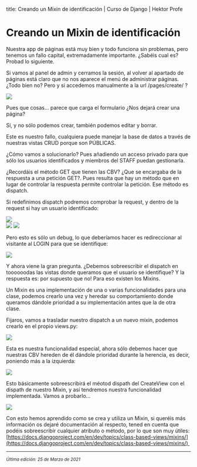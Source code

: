 title: Creando un Mixin de identificación | Curso de Django | Hektor Profe

# Creando un Mixin de identificación

Nuestra app de páginas está muy bien y todo funciona sin problemas, pero
tenemos un fallo capital, extremadamente importante. ¿Sabéis cual es?
Probad lo siguiente.

Si vamos al panel de admin y cerramos la sesión, al volver al apartado
de páginas está claro que no nos aparece el menú de administrar páginas.
¿Todo bien no? Pero y si accedemos manualmente a la url /pages/create/ ?

![]({{cdn}}/django/images/image594.png)

Pues que cosas… parece que carga el formulario ¿Nos dejará crear una
página?

Sí, y no sólo podemos crear, también podemos editar y borrar.

Este es nuestro fallo, cualquiera puede manejar la base de datos a
través de nuestras vistas CRUD porque son PÚBLICAS.

¿Cómo vamos a solucionarlo? Pues añadiendo un acceso privado para que
sólo los usuarios identificados y miembros del STAFF puedan gestionarla.

¿Recordáis el método GET que tienen las CBV? ¿Que se encargaba de la
respuesta a una petición GET?. Pues resulta que hay un método que en
lugar de controlar la respuesta permite controlar la petición. Ese
método es dispatch.

Si redefinimos dispatch podremos comprobar la request, y dentro de la
request si hay un usuario identificado:

![]({{cdn}}/django/images/image654.png)\
![]({{cdn}}/django/images/image67.png) ![]({{cdn}}/django/images/image67.png)

Pero esto es sólo un debug, lo que deberíamos hacer es redireccionar al
visitante al LOGIN para que se identifique:

![]({{cdn}}/django/images/image558.png)

Y ahora viene la gran pregunta. ¿Debemos sobreescribir el dispatch en
toooooodas las vistas donde queramos que el usuario se identifique? Y la
respuesta es: por supuesto que no! Para eso existen los Mixins.

Un Mixin es una implementación de una o varias funcionalidades para una
clase, podemos crearlo una vez y heredar su comportamiento donde
queramos dándole prioridad a su implementación antes que la de otra
clase.

Fijaros, vamos a trasladar nuestro dispatch a un nuevo mixin, podemos
crearlo en el propio views.py:

![]({{cdn}}/django/images/image530.png)

Esta es nuestra funcionalidad especial, ahora sólo debemos hacer que
nuestras CBV hereden de él dándole prioridad durante la herencia, es
decir, poniendo más a la izquierda:

![]({{cdn}}/django/images/image513.png)

Esto básicamente sobreescribirá el méotod dispath del CreateView con el
dispath de nuestro Mixin, y así tendremos nuestra funcionalidad
implementada. Vamos a probarlo…

![]({{cdn}}/django/images/image584.png)

Con esto hemos aprendido como se crea y utiliza un Mixin, si queréis más
información os dejaré documentación al respecto, tened en cuenta que
podéis sobreescribir cualquier atributo o método, por lo que son muy
útiles:\
[https://docs.djangoproject.com/en/dev/topics/class-based-views/mixins/](https://docs.djangoproject.com/en/dev/topics/class-based-views/mixins/) 

___
<small class="edited"><i>Última edición: 25 de Marzo de 2021</i></small>